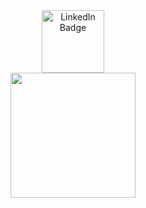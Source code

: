 
<!---
kvto/kvto is a ✨ special ✨ repository because its `README.md` (this file) appears on your GitHub profile.
You can click the Preview link to take a look at your changes.
--->

<div id="badges" align="center">
  <a href="https://www.linkedin.com/in/kevin913montero/">
    <img src="https://img.shields.io/badge/LinkedIn-blue?style=for-the-badge&logo=linkedin&logoColor=white" alt="LinkedIn Badge" width="100"/>
  </a>
</div>

<div id="header" align="center">
  <img src="https://media1.giphy.com/media/mYoLugjidgyn0FB2LG/giphy.gif?cid=790b7611f75c76d91dbe3e345ae5ef52c7a239dba7c62841&rid=giphy.gif&ct=g" width="200"/>
</div>

